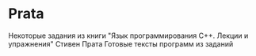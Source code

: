 # Prata
Некоторые задания из книги "Язык программирования C++. Лекции и упражнения" Стивен Прата
Готовые тексты программ из заданий
